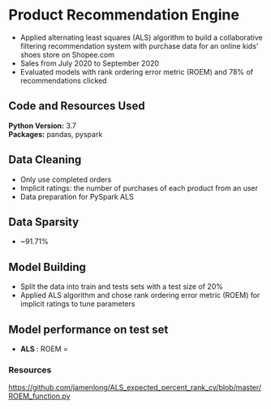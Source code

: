 # Product Recommendation Engine
* Applied alternating least squares (ALS) algorithm to build a collaborative filtering recommendation system with purchase data for an online kids’ shoes store on Shopee.com
* Sales from July 2020 to September 2020
* Evaluated models with rank ordering error metric (ROEM) and 78% of recommendations clicked 

## Code and Resources Used 
**Python Version:** 3.7  
**Packages:** pandas, pyspark  

## Data Cleaning
*	Only use completed orders
* Implicit ratings: the number of purchases of each product from an user
* Data preparation for PySpark ALS

## Data Sparsity
* ~91.71%

## Model Building 
* Split the data into train and tests sets with a test size of 20%
* Applied ALS algorithm and chose rank ordering error metric (ROEM) for implicit ratings to tune parameters

## Model performance on test set
*	**ALS** : ROEM = 

### Resources
https://github.com/jamenlong/ALS_expected_percent_rank_cv/blob/master/ROEM_function.py
